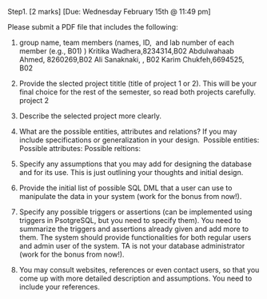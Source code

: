 Step1. [2 marks] [Due: Wednesday February 15th @ 11:49 pm] 

Please submit a PDF file that includes the following:
1) group name, team members (names, ID,  and lab number of each member (e.g., B01) )
Kritika Wadhera,8234314,B02
Abdulwahaab Ahmed, 8260269,B02
Ali Sanaknaki,  , B02
Karim Chukfeh,6694525, B02

2) Provide the slected project tititle (title of project 1 or 2). This will be your final choice for the rest of the semester, so read both projects carefully. 
project 2

3) Describe the selected project more clearly. 

4) What are the possible entities, attributes and relations? If you may include specifications or generalization in your design.  
Possible entities:
Possible attributes:
Possible reltions:

5) Specify any assumptions that you may add for designing the database and for its use. This is just outlining your thoughts and initial design.  

6) Provide the initial list of possible SQL DML that a user can use to manipulate the data in your system (work for the bonus from now!). 

7) Specify any possible triggers or assertions (can be implemented using triggers in PsotgreSQL, but you need to specify them). You need to summarize the triggers and assertions already given and add more to them. The system should provide functionalities for both regular users and admin user of the system. TA is not your database administrator (work for the bonus from now!). 

8) You may consult websites, references or even contact users, so that you come up with more detailed description and assumptions. You need to include your references. 
